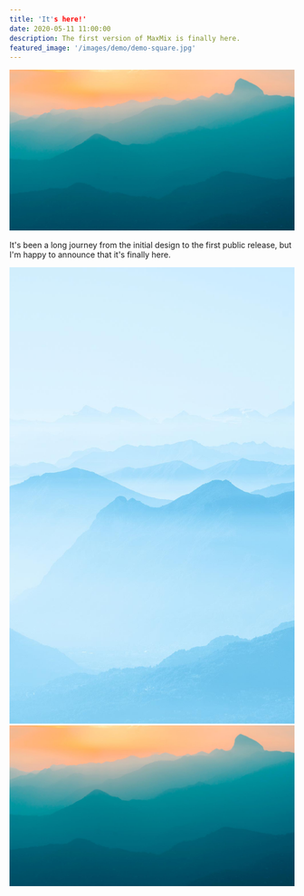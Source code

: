 ```yaml
---
title: 'It's here!'
date: 2020-05-11 11:00:00
description: The first version of MaxMix is finally here.
featured_image: '/images/demo/demo-square.jpg'
---
```


![](/images/demo/demo-landscape.jpg)

It's been a long journey from the initial design to the first public release, but I'm happy to announce that it's finally here.

<div class="gallery" data-columns="2">
	<img src="images/demo/demo-portrait.jpg">
	<img src="images/demo/demo-landscape.jpg ">
</div>